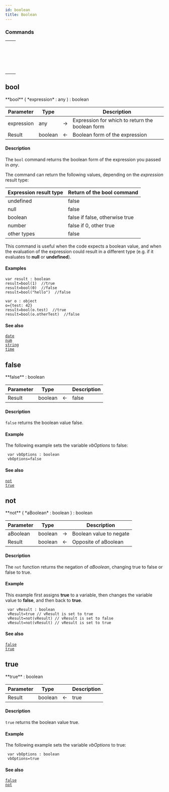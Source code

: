 ```yaml
---
id: boolean
title: Boolean
---
```


### Commands

||
|---|
|[<!-- INCLUDE #_command_.bool.Syntax -->](#bool)&nbsp;&nbsp;&nbsp;&nbsp;<!-- INCLUDE #_command_.bool.Summary -->|
|[<!-- INCLUDE #_command_.false.Syntax -->](#false)&nbsp;&nbsp;&nbsp;&nbsp;<!-- INCLUDE #_command_.false.Summary -->|
|[<!-- INCLUDE #_command_.not.Syntax -->](#not)&nbsp;&nbsp;&nbsp;&nbsp;<!-- INCLUDE #_command_.not.Summary -->|
|[<!-- INCLUDE #_command_.true.Syntax -->](#true)&nbsp;&nbsp;&nbsp;&nbsp;<!-- INCLUDE #_command_.true.Summary -->|

## bool

<!-- REF #_command_.bool.Syntax -->**bool** ( *expression* : any ) : boolean<!-- END REF -->


<!-- REF #_command_.bool.Params -->
|Parameter|Type||Description|
|---------|--- |:---:|------|
|expression|any|->|Expression for which to return the boolean form|
|Result|boolean|<-|Boolean form of the expression|<!-- END REF -->

#### Description

The `bool` command <!-- REF #_command_.bool.Summary -->returns the boolean form of the expression you passed in *any*<!-- END REF -->.

The command can return the following values, depending on the *expression* result type:

|Expression result type|Return of the bool command|
|:----|:----|
|undefined|false|
|null|false|
|boolean|false if false, otherwise true|
|number|false if 0, other true|
|other types|false|

This command is useful when the code expects a boolean value, and when the evaluation of the expression could result in a different type (e.g. if it evaluates to **null** or **undefined**).

#### Examples

```qs
var result : boolean
result=bool(1)  //true
result=bool(0)  //false
result=bool("hello")  //false

var o : object
o={test: 42}
result=bool(o.test)  //true
result=bool(o.otherTest)  //false

```

#### See also

[`date`](dateandtime.md#date)<br/>
[`num`](string.md#num)<br/>
[`string`](string.md#string)<br/>
[`time`](dateandtime.md#time)

## false

<!-- REF #_command_.false.Syntax -->**false** : boolean<!-- END REF -->


<!-- REF #_command_.false.Params -->
|Parameter|Type||Description|
|---------|--- |:---:|------|
|Result|boolean|<-|false|<!-- END REF -->

#### Description

`false` <!-- REF #_command_.false.Summary -->returns the boolean value false<!-- END REF -->.

#### Example

The following example sets the variable *vbOptions* to false:

```qs
 var vbOptions : boolean
 vbOptions=false
```

#### See also

[`not`](#not)<br/>
[`true`](#true)

## not

<!-- REF #_command_.not.Syntax -->**not** ( *aBoolean* : boolean ) : boolean<!-- END REF -->


<!-- REF #_command_.not.Params -->
|Parameter|Type||Description|
|---------|--- |:---:|------|
|aBoolean|boolean|->|Boolean value to negate|
|Result|boolean|<-|Opposite of aBoolean|<!-- END REF -->

#### Description

The `not` function <!-- REF #_command_.true.Summary -->returns the negation of *aBoolean*, changing true to false or false to true<!-- END REF -->.

#### Example

This example first assigns **true** to a variable, then changes the variable value to **false**, and then back to **true**.

```qs
 var vResult : boolean
 vResult=true // vResult is set to true
 vResult=not(vResult) // vResult is set to false
 vResult=not(vResult) // vResult is set to true
```

#### See also

[`false`](#false)<br/>
[`true`](#true)

## true

<!-- REF #_command_.true.Syntax -->**true** : boolean<!-- END REF -->


<!-- REF #_command_.true.Params -->
|Parameter|Type||Description|
|---------|--- |:---:|------|
|Result|boolean|<-|true|<!-- END REF -->

#### Description

`true` <!-- REF #_command_.true.Summary -->returns the boolean value true<!-- END REF -->.

#### Example

The following example sets the variable *vbOptions* to true:

```qs
 var vbOptions : boolean
 vbOptions=true
```

#### See also

[`false`](#false)<br/>
[`not`](#not)